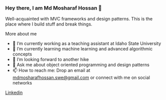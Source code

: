 ### Hey there, I am Md Mosharaf Hossan 👋

Well-acquainted with MVC frameworks and design patterns. This is the place where I build stuff and break things.

More about me

- 🔭 I’m currently working as a teaching assistant at Idaho State University
- 🌱 I’m currently learning machine learning and advanced algorithmic concepts
- 👯 I’m looking forward to another hike
- 💬 Ask me about object oriented programming and design patterns
- 📫 How to reach me: Drop an email at mdmosharafhossan.swe@gmail.com or connect with me on social networks

[Linkedin](https://www.linkedin.com/in/mosharaf13/)
